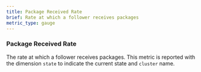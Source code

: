 ```yaml
---
title: Package Received Rate
brief: Rate at which a follower receives packages
metric_type: gauge
---
```

### Package Received Rate
The rate at which a follower receives packages. This metric is reported with the dimension `state` to indicate the current state and `cluster` name.
